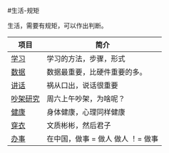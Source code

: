 #生活-规矩

生活，需要有规矩，可以作出判断。

项目 | 简介
---- | ----
[学习]() | 学习的方法，步骤，形式
[数据]() | 数据最重要，比硬件重要的多。
[讲话](https://github.com/b9zhengaoxing/MyLife/tree/master/Speak) | 祸从口出，说话很重要
[吵架研究]() | 周六上午吵架，为啥呢？
[健康]() | 身体健康，心理同样健康
[穿衣]() | 文质彬彬，然后君子
[办事]() | 在中国，做事 = 做人  做人 ！= 做事

